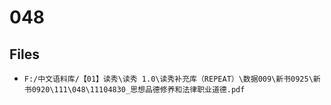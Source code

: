 # 048

## Files

- `F:/中文语料库/【01】读秀\读秀 1.0\读秀补充库（REPEAT）\数据009\新书0925\新书0920\111\048\11104830_思想品德修养和法律职业道德.pdf`
